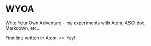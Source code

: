 # WYOA
Write Your Own Adventure - my experiments with Atom, ASCIIdoc, Markdown, etc...

First line written in Atom! <= Yay!
